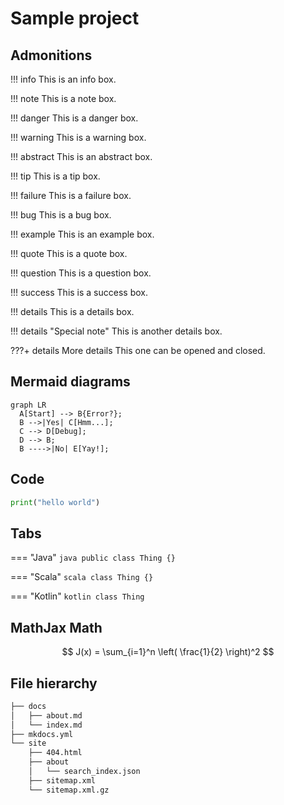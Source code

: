 # Sample project

## Admonitions

!!! info
This is an info box.

!!! note
This is a note box.

!!! danger
This is a danger box.

!!! warning
This is a warning box.

!!! abstract
This is an abstract box.

!!! tip
This is a tip box.

!!! failure
This is a failure box.

!!! bug
This is a bug box.

!!! example
This is an example box.

!!! quote
This is a quote box.

!!! question
This is a question box.

!!! success
This is a success box.

!!! details
This is a details box.

!!! details "Special note"
This is another details box.

???+ details More details
This one can be opened and closed.

## Mermaid diagrams

```mermaid
graph LR
  A[Start] --> B{Error?};
  B -->|Yes| C[Hmm...];
  C --> D[Debug];
  D --> B;
  B ---->|No| E[Yay!];
```

## Code

```python title="Hello world"
print("hello world")
```

## Tabs

=== "Java"
`java public class Thing {} `

=== "Scala"
`scala class Thing {} `

=== "Kotlin"
`kotlin class Thing `

## MathJax Math

$$
J(x) = \sum_{i=1}^n \left( \frac{1}{2} \right)^2
$$

## File hierarchy

```bash
├── docs
│   ├── about.md
│   └── index.md
├── mkdocs.yml
└── site
    ├── 404.html
    ├── about
    │   └── search_index.json
    ├── sitemap.xml
    └── sitemap.xml.gz
```

